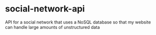 # social-network-api
 API for a social network that uses a NoSQL database so that my website can handle large amounts of unstructured data
